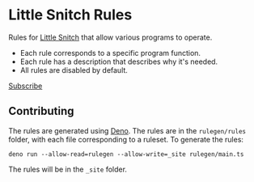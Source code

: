 # Little Snitch Rules

Rules for [Little Snitch] that allow various programs to operate.

- Each rule corresponds to a specific program function.
- Each rule has a description that describes why it's needed.
- All rules are disabled by default.

[Subscribe](https://andre4ik3.github.io/rules/)

## Contributing

The rules are generated using [Deno]. The rules are in the `rulegen/rules`
folder, with each file corresponding to a ruleset. To generate the rules:

```
deno run --allow-read=rulegen --allow-write=_site rulegen/main.ts
```

The rules will be in the `_site` folder.

[Little Snitch]: https://obdev.at/products/littlesnitch/index.html
[Deno]: https://deno.land
